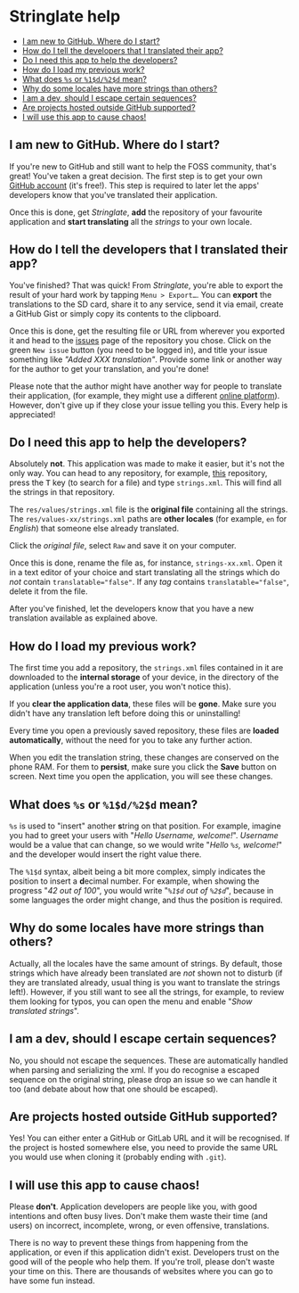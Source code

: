 # Stringlate help
- [I am new to GitHub. Where do I start?](#im-new)
- [How do I tell the developers that I translated their app?](#how-to-let-know)
- [Do I need this app to help the developers?](#is-app-required)
- [How do I load my previous work?](#load-progress)
- [What does `%s` or `%1$d/%2$d` mean?](#string-symbols)
- [Why do some locales have more strings than others?](#locale-missing-strings)
- [I am a dev, should I escape certain sequences?](#escape-equences)
- [Are projects hosted outside GitHub supported?](#non-github-repos)
- [I will use this app to cause chaos!](#chaos)

## I am new to GitHub. Where do I start? <a name="im-new"></a>
If you're new to GitHub and still want to help the FOSS community, that's
great! You've taken a great decision. The first step is to get your own
[GitHub account](https://github.com/join) (it's free!). This step is required
to later let the apps' developers know that you've translated their application.

Once this is done, get *Stringlate*, **add** the repository of your favourite
application and **start translating** all the *strings* to your own locale.

## How do I tell the developers that I translated their app? <a name="how-to-let-know"></a>
You've finished? That was quick! From *Stringlate*, you're able to export
the result of your hard work by tapping `Menu > Export…`.
You can **export** the translations to the SD card, share it to any service,
send it via email, create a GitHub Gist or simply copy its contents to the clipboard.

Once this is done, get the resulting file or URL from wherever you exported it
and head to the [issues](https://github.com/LonamiWebs/Stringlate/issues) page
of the repository you chose. Click on the green `New issue` button (you need
to be logged in), and title your issue something like *"Added XXX translation"*.
Provide some link or another way for the author to get your translation, and
you're done!

Please note that the author might have another way for people to translate
their application, (for example, they might use a different
[online platform](https://www.transifex.com/)). However, don't give up if
they close your issue telling you this. Every help is appreciated!

## Do I need this app to help the developers? <a name="is-app-required"></a>
Absolutely **not**. This application was made to make it easier, but it's not
the only way. You can head to any repository, for example,
[this](https://github.com/LonamiWebs/Stringlate) repository, press the
<kbd>T</kbd> key (to search for a file) and type `strings.xml`. This will find
all the strings in that repository.

The `res/values/strings.xml` file is the **original file** containing all the
strings. The `res/values-xx/strings.xml` paths are **other locales** (for
example, `en` for *English*) that someone else already translated.

Click the *original file*, select `Raw` and save it on your computer.

Once this is done, rename the file as, for instance, `strings-xx.xml`.
Open it in a text editor of your choice and start translating all the
strings which do *not* contain `translatable="false"`. If any *tag* contains
`translatable="false"`, delete it from the file.

After you've finished, let the developers know that you have a new translation
available as explained above.

## How do I load my previous work? <a name="load-progress"></a>
The first time you add a repository, the `strings.xml` files contained in
it are downloaded to the **internal storage** of your device, in the directory
of the application (unless you're a root user, you won't notice this).

If you **clear the application data**, these files will be **gone**. Make sure you
didn't have any translation left before doing this or uninstalling!

Every time you open a previously saved repository, these files are **loaded
automatically**, without the need for you to take any further action.

When you edit the translation string, these changes are conserved on the phone
RAM. For them to **persist**, make sure you click the **Save** button on screen.
Next time you open the application, you will see these changes.

## What does `%s` or `%1$d/%2$d` mean? <a name="string-symbols"></a>
`%s` is used to "insert" another **s**tring on that position. For example,
imagine you had to greet your users with "*Hello Username, welcome!*".
*Username* would be a value that can change, so we would write
"*Hello `%s`, welcome!*" and the developer would insert the right value there.

The `%1$d` syntax, albeit being a bit more complex, simply indicates the
position to insert a **d**ecimal number. For example, when showing the progress
"*42 out of 100*", you would write "*`%1$d` out of `%2$d`*", because in some
languages the order might change, and thus the position is required.

## Why do some locales have more strings than others? <a name="locale-missing-strings"></a>
Actually, all the locales have the same amount of strings. By default,
those strings which have already been translated are *not* shown not to
disturb (if they are translated already, usual thing is you want to translate
the strings left!). However, if you still want to see all the strings, for
example, to review them looking for typos, you can open the menu and enable
"*Show translated strings*".

## I am a dev, should I escape certain sequences? <a name="escape-equences"></a>
No, you should not escape the sequences. These are automatically handled when
parsing and serializing the xml. If you do recognise a escaped sequence on the
original string, please drop an issue so we can handle it too (and debate about
how that one should be escaped).

## Are projects hosted outside GitHub supported? <a name="non-github-repos"></a>
Yes! You can either enter a GitHub or GitLab URL and it will be recognised.
If the project is hosted somewhere else, you need to provide the same URL
you would use when cloning it (probably ending with `.git`).

## I will use this app to cause chaos! <a name="chaos"></a>
Please **don't**. Application developers are people like you, with good
intentions and often busy lives. Don't make them waste their time (and users)
on incorrect, incomplete, wrong, or even offensive, translations.

There is no way to prevent these things from happening from the application,
or even if this application didn't exist. Developers trust on the good will
of the people who help them. If you're troll, please don't waste your time
on this. There are thousands of websites where you can go to have some fun
instead.
